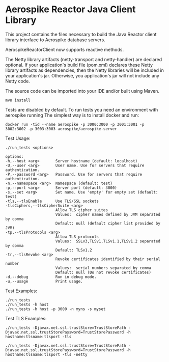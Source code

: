 Aerospike Reactor Java Client Library
=====================================

This project contains the files necessary to build the Java Reactor client library 
interface to Aerospike database servers. 

AerospikeReactorClient now supports reactive methods. 

The Netty library artifacts (netty-transport and netty-handler) are declared optional.
If your application's build file (pom.xml) declares these Netty library artifacts as 
dependencies, then the Netty libraries will be included in your application's jar.
Otherwise, you application's jar will not include any Netty code.

The source code can be imported into your IDE and/or built using Maven.

    mvn install 
    
Tests are disabled by default. To run tests you need an environment with aerospike running
The simplest way is to install docker and run:

    docker run -tid --name aerospike -p 3000:3000 -p 3001:3001 -p 3002:3002 -p 3003:3003 aerospike/aerospike-server

Test Usage:

    ./run_tests <options>

    options:
    -h,--host <arg>       Server hostname (default: localhost)
    -U,--user <arg>       User name. Use for servers that require authentication.
    -P,--password <arg>   Password. Use for servers that require authentication.
    -n,--namespace <arg>  Namespace (default: test)
    -p,--port <arg>       Server port (default: 3000)
    -s,--set <arg>        Set name. Use 'empty' for empty set (default: test)
    -tls,--tlsEnable      Use TLS/SSL sockets
    -tlsCiphers,--tlsCipherSuite <arg>
                          Allow TLS cipher suites
                          Values:  cipher names defined by JVM separated by comma
                          Default: null (default cipher list provided by JVM)
    -tp,--tlsProtocols <arg>
                          Allow TLS protocols
                          Values:  SSLv3,TLSv1,TLSv1.1,TLSv1.2 separated by comma
                          Default: TLSv1.2
    -tr,--tlsRevoke <arg> 
                          Revoke certificates identified by their serial number
                          Values:  serial numbers separated by comma
                          Default: null (Do not revoke certificates)
    -d,--debug            Run in debug mode.
    -u,--usage            Print usage.

Test Examples:

    ./run_tests
    ./run_tests -h host
    ./run_tests -h host -p 3000 -n myns -s myset

Test TLS Examples:

    ./run_tests -Djavax.net.ssl.trustStore=TrustStorePath -Djavax.net.ssl.trustStorePassword=TrustStorePassword -h hostname:tlsname:tlsport -tls
    
    ./run_tests -Djavax.net.ssl.trustStore=TrustStorePath -Djavax.net.ssl.trustStorePassword=TrustStorePassword -h hostname:tlsname:tlsport -tls -netty
